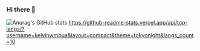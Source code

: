 ### Hi there 👋

![Anurag's GitHub stats](https://github-readme-stats.vercel.app/api?username=kelvinwambua&show_icons=true&theme=transparent)
https://github-readme-stats.vercel.app/api/top-langs/?username=kelvinwmbua&layout=compact&theme=tokyonight&langs_count=10

